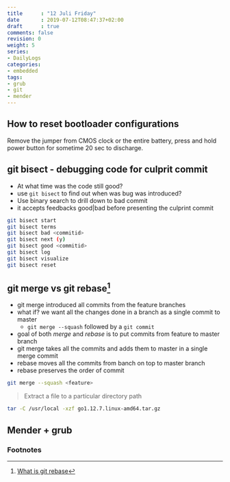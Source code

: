 ```yaml
---
title      : "12 Juli Friday"
date       : 2019-07-12T08:47:37+02:00
draft      : true
comments: false
revision: 0
weight: 5
series:
- DailyLogs
categories:
- embedded
tags:
- grub
- git
- mender
---
```


## How to reset bootloader configurations

Remove the jumper from CMOS clock or the entire battery, press and hold power button for sometime 20 sec to discharge.

## git bisect - debugging code for culprit commit

* At what time was the code still good?
* use `git bisect` to find out when was bug was introduced?
* Use binary search to drill down to bad commit
* it accepts feedbacks good|bad before presenting the culprint commit

```bash
git bisect start
git bisect terms
git bisect bad <commitid>
git bisect next (y)
git bisect good <commitid>
git bisect log
git bisect visualize
git bisect reset 
```

## git merge vs git rebase[^1]

* git merge introduced all commits from the feature branches
* what if? we want all the changes done in a branch as a single commit to master
  * `git merge --squash` followed by a `git commit`
* goal of both *merge* and *rebase* is to put commits from feature to master branch
* git merge takes all the commits and adds them to master in a single merge commit
* rebase moves all the commits from banch on top to master branch
* rebase preserves the order of commit

```bash
git merge --squash <feature>
```

> Extract a file to a particular directory path

```bash
tar -C /usr/local -xzf go1.12.7.linux-amd64.tar.gz
```



## Mender + grub



### Footnotes

[^1]: [What is git rebase](https://gist.github.com/leesmith/8441773)
[^2]: [Roderick W. Smith -linux expert](https://www.rodsbooks.com/)

